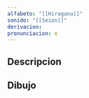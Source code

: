 ```yaml
---
alfabeto: "[[Hiragana]]"
sonido: "[[Seion]]"
derivacion: 
pronunciacion: e
---
```

## Descripcion

## Dibujo
